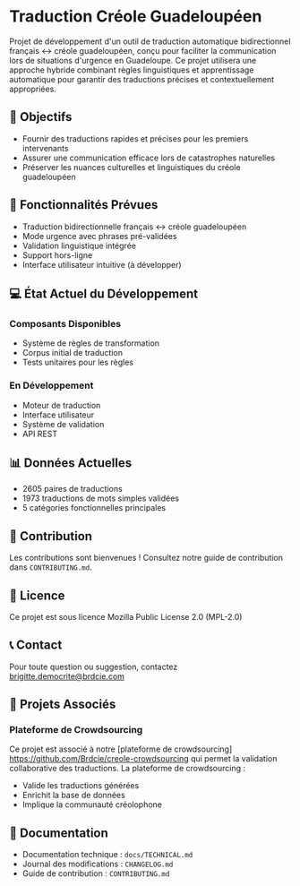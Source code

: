 # Traduction Créole Guadeloupéen

Projet de développement d'un outil de traduction automatique bidirectionnel français ↔ créole guadeloupéen, conçu pour faciliter la communication lors de situations d'urgence en Guadeloupe. Ce projet utilisera une approche hybride combinant règles linguistiques et apprentissage automatique pour garantir des traductions précises et contextuellement appropriées.

## 🎯 Objectifs
- Fournir des traductions rapides et précises pour les premiers intervenants
- Assurer une communication efficace lors de catastrophes naturelles
- Préserver les nuances culturelles et linguistiques du créole guadeloupéen

## 🚀 Fonctionnalités Prévues
- Traduction bidirectionnelle français ↔ créole guadeloupéen
- Mode urgence avec phrases pré-validées
- Validation linguistique intégrée
- Support hors-ligne
- Interface utilisateur intuitive (à développer)

## 💻 État Actuel du Développement

### Composants Disponibles
- Système de règles de transformation
- Corpus initial de traduction
- Tests unitaires pour les règles

### En Développement
- Moteur de traduction
- Interface utilisateur
- Système de validation
- API REST

## 📊 Données Actuelles
- 2605 paires de traductions
- 1973 traductions de mots simples validées
- 5 catégories fonctionnelles principales

## 🤝 Contribution
Les contributions sont bienvenues ! Consultez notre guide de contribution dans `CONTRIBUTING.md`.

## 📜 Licence
Ce projet est sous licence Mozilla Public License 2.0 (MPL-2.0)

## 📞 Contact
Pour toute question ou suggestion, contactez brigitte.democrite@brdcie.com
## 🤝 Projets Associés

### Plateforme de Crowdsourcing
Ce projet est associé à notre [plateforme de crowdsourcing] https://github.com/Brdcie/creole-crowdsourcing qui permet la validation collaborative des traductions. La plateforme de crowdsourcing :
- Valide les traductions générées
- Enrichit la base de données
- Implique la communauté créolophone

## 🔗 Documentation
- Documentation technique : `docs/TECHNICAL.md`
- Journal des modifications : `CHANGELOG.md`
- Guide de contribution : `CONTRIBUTING.md`